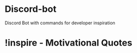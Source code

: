 # Discord-bot
Discord Bot with commands for developer inspiration

# !inspire - Motivational Quotes 
